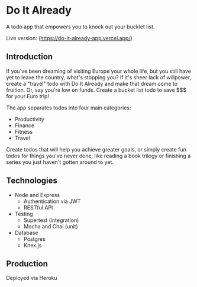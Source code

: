 # Do It Already 

A todo app that empowers you to knock out your bucklet list. 

Live version: (https://do-it-already-app.vercel.app/)

## Introduction 

If you've been dreaming of visiting Europe your whole life, but you still have yet to leave the country, what's stopping you? If it's sheer lack of willpower, create a "travel" todo with Do It Already and make that dream come to fruition. Or, say you're low on funds. Create a bucket list todo to save $$$ for your Euro trip! 

The app separates todos into four main categories: 
* Productivity 
* Finance 
* Fitness
* Travel 

Create todos that will help you achieve greater goals, or simply create fun todos for things you've never done, like reading a book trilogy or finishing a series you just haven't gotten around to yet. 

## Technologies

* Node and Express 
  * Authentication via JWT 
  * RESTful API 
* Testing 
  * Supertest (integration) 
  * Mocha and Chai (unit)
* Database 
  * Postgres
  * Knex.js 
  
## Production 

Deployed via Heroku

